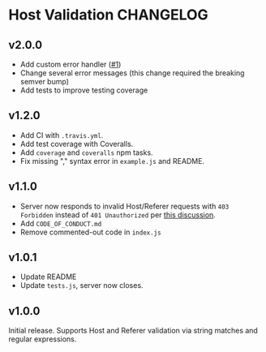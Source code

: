 # Host Validation CHANGELOG

## v2.0.0

- Add custom error handler ([#1](https://github.com/brannondorsey/host-validation/issues/1))
- Change several error messages (this change required the breaking semver bump)
- Add tests to improve testing coverage

## v1.2.0

- Add CI with `.travis.yml`.
- Add test coverage with Coveralls.
- Add `coverage` and `coveralls` npm tasks.
- Fix missing "," syntax error in `example.js` and README.

## v1.1.0

- Server now responds to invalid Host/Referer requests with `403 Forbidden` instead of `401 Unauthorized` per [this discussion](https://stackoverflow.com/questions/49481293/what-is-the-most-appropriate-http-status-code-for-invalid-host-referer-request-h).
- Add `CODE_OF_CONDUCT.md`
- Remove commented-out code in `index.js`

## v1.0.1

- Update README
- Update `tests.js`, server now closes.

## v1.0.0

Initial release. Supports Host and Referer validation via string matches and regular expressions.